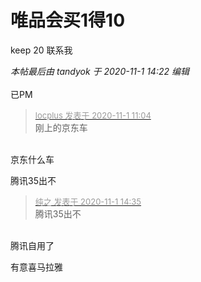 # 唯品会买1得10


keep 20 联系我

<i class="pstatus"> 本帖最后由 tandyok 于 2020-11-1 14:22 编辑 </i><br />
<br />
已PM

<div class="quote"><blockquote><font size="2"><a href="https://www.hostloc.com/forum.php?mod=redirect&amp;goto=findpost&amp;pid=9384128&amp;ptid=760723" target="_blank"><font color="#999999">locplus 发表于 2020-11-1 11:04</font></a></font><br />
刚上的京东车</blockquote></div><br />
京东什么车

腾讯35出不

<div class="quote"><blockquote><font size="2"><a href="https://www.hostloc.com/forum.php?mod=redirect&amp;goto=findpost&amp;pid=9384895&amp;ptid=760723" target="_blank"><font color="#999999">纯之 发表于 2020-11-1 14:35</font></a></font><br />
腾讯35出不</blockquote></div><br />
腾讯自用了

有意喜马拉雅
